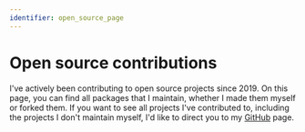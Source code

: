 ```yaml
---
identifier: open_source_page
---
```

# Open source contributions

I've actively been contributing to open source projects since 2019. 
On this page, you can find all packages that I maintain, whether I 
made them myself or forked them. If you want to see all projects 
I've contributed to, including the projects I don't maintain myself, 
I'd like to direct you to my [GitHub](https://github.com/roelofjan-elsinga) page.